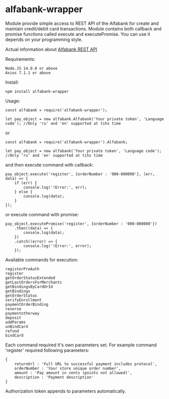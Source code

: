 # alfabank-wrapper
Module provide simple access to REST API of the Alfabank for create and maintain credit/debit card transactions.
Module contains both callback and promise functions called execute and executePromise.
You can use it depends on your programming style.

Actual information about [Alfabank REST API](https://pay.alfabank.ru/ecommerce/instructions/merchantManual/pages/index/rest.html)

Requirements:
```
Node.JS 14.0.0 or above
Axios 7.1.1 or above
```

Install:
```
npm install alfabank-wrapper
```

Usage:
```
const alfabank = require('alfabank-wrapper');

let pay_object = new alfabank.Alfabank('Your private token', 'Language code'); //Only 'ru' and 'en' supported at tihs time
```
or
```
const alfabank = require('alfabank-wrapper').Alfabank;

let pay_object = new alfabank('Your private token', 'Language code'); //Only 'ru' and 'en' supported at tihs time
```
and then execute command with callback:
```
pay_object.execute('register', {orderNumber : '000-000000'}, (err, data) => {
	if (err) {
		console.log('!Error:', err);
	} else {
		console.log(data);
	}
});
```
or execute command with promise:
```
pay_object.executePromise('register', {orderNumber : '000-000000'})
	.then((data) => {
		console.log(data);
	})
	.catch((error) => {
		console.log('!Error:', error);
	});

```

Available commands for execution:
```
registerPreAuth 
register
getOrderStatusExtended
getLastOrdersForMerchants
getBindingsByCardOrId
getBindings
getOrderStatus
verifyEnrollment
paymentOrderBinding
reverse
paymentotherway
deposit
addParams
unBindCard
refund
bindCard
```
Each command required it's own parameters set. For example command 'register' required following parameters:
```
{
	returnUrl : 'Full URL to successful payment includes protocol',
	orderNumber : 'Your store unique order number',
	amount : 'Pay amount in cents (points not allowed)',
	description : 'Payment description'
}
```
Authorization token appends to parameters automatically.